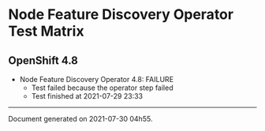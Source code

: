 
Node Feature Discovery Operator Test Matrix
===========================================

OpenShift 4.8
-------------


* Node Feature Discovery Operator 4.8: FAILURE
  - Test failed because the operator step failed
  - Test finished at 2021-07-29 23:33


---
Document generated on 2021-07-30 04h55.
